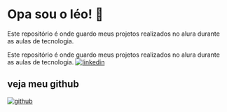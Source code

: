 
# Opa sou o léo! 👋


Este repositório é onde guardo meus projetos realizados no alura durante as aulas de tecnologia.

Este repositório é onde guardo meus projetos realizados no alura durante as aulas de tecnologia.
[![linkedin](https://img.shields.io/badge/linkedin-0A66C2?style=for-the-badge&logo=linkedin&logoColor=white)](https://www.linkedin.com/leonardo-henrique-soares)

## veja meu github

[![github](https://img.shields.io/badge/github-181717?style=for-the-badge&logo=github&logoColor=white)](https://github.com/ssoaresleo)
